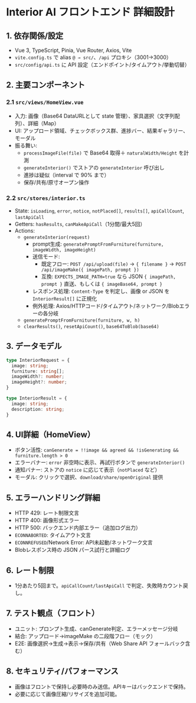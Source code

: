 # Interior AI フロントエンド 詳細設計

## 1. 依存関係/設定
- Vue 3, TypeScript, Pinia, Vue Router, Axios, Vite
- `vite.config.ts` で alias `@ → src/`、`/api` プロキシ（3001→3000）
- `src/config/api.ts` に API 設定（エンドポイント/タイムアウト/挙動切替）

## 2. 主要コンポーネント
### 2.1 `src/views/HomeView.vue`
- 入力: 画像（Base64 DataURLとして state 管理）、家具選択（文字列配列）、詳細（Map）
- UI: アップロード領域、チェックボックス群、進捗バー、結果ギャラリー、モーダル
- 振る舞い:
  - `processImageFile(file)` で Base64 取得＋ `naturalWidth/Height` を計測
  - `generateInterior()` でストアの `generateInterior` 呼び出し
  - 進捗は疑似（interval で 90% まで）
  - 保存/共有/原寸オープン操作

### 2.2 `src/stores/interior.ts`
- State: `isLoading`, `error`, `notice`, `notPlaced[]`, `results[]`, `apiCallCount`, `lastApiCall`
- Getters: `hasResults`, `canMakeApiCall`（1分間/最大5回）
- Actions:
  - `generateInterior(request)`
    - prompt生成: `generatePromptFromFurniture(furniture, imageWidth, imageHeight)`
    - 送信モード:
      - 既定フロー: `POST /api/upload(file)` → `{ filename }` → `POST /api/imageMake({ imagePath, prompt })`
      - 互換: `EXPECTS_IMAGE_PATH=true` なら JSON `{ imagePath, prompt }` 直送、もしくは `{ imageBase64, prompt }`
    - レスポンス処理: `Content-Type` を判定し、画像 or JSON を `InteriorResult[]` に正規化
    - 例外処理: Axios/HTTPコード/タイムアウト/ネットワーク/Blobエラーの各分岐
  - `generatePromptFromFurniture(furniture, w, h)`
  - `clearResults()`, `resetApiCount()`, `base64ToBlob(base64)`

## 3. データモデル
```ts
type InteriorRequest = {
  image: string;
  furniture: string[];
  imageWidth?: number;
  imageHeight?: number;
}

type InteriorResult = {
  image: string;
  description: string;
}
```

## 4. UI詳細（HomeView）
- ボタン活性: `canGenerate = !!image && agreed && !isGenerating && furniture.length > 0`
- エラーバナー: `error` 非空時に表示、再試行ボタンで `generateInterior()`
- 通知バナー: ストアの `notice` に応じて表示（`notPlaced` など）
- モーダル: クリックで選択、`download/share/openOriginal` 提供

## 5. エラーハンドリング詳細
- HTTP 429: レート制限文言
- HTTP 400: 画像形式エラー
- HTTP 500: バックエンド内部エラー（追加ログ出力）
- `ECONNABORTED`: タイムアウト文言
- `ECONNREFUSED`/Network Error: API未起動/ネットワーク文言
- Blobレスポンス時の JSON パース試行と詳細ログ

## 6. レート制限
- 1分あたり5回まで。`apiCallCount/lastApiCall` で判定、失敗時カウント戻し。

## 7. テスト観点（フロント）
- ユニット: プロンプト生成、canGenerate判定、エラーメッセージ分岐
- 結合: アップロード→imageMake の二段階フロー（モック）
- E2E: 画像選択→生成→表示→保存/共有（Web Share API フォールバック含む）

## 8. セキュリティ/パフォーマンス
- 画像はフロントで保持し必要時のみ送信。APIキーはバックエンドで保持。
- 必要に応じて画像圧縮/リサイズを追加可能。



